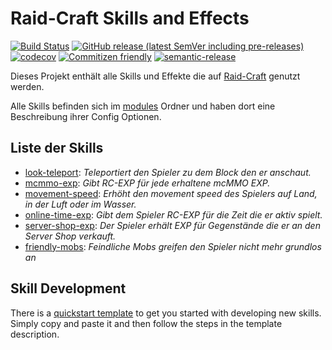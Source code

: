 # Raid-Craft Skills and Effects

[![Build Status](https://github.com/raidcraft/skills-and-effects/workflows/Build/badge.svg)](../../actions?query=workflow%3ABuild)
[![GitHub release (latest SemVer including pre-releases)](https://img.shields.io/github/v/release/raidcraft/skills-and-effects?include_prereleases&label=release)](../../releases)
[![codecov](https://codecov.io/gh/raidcraft/skills-and-effects/branch/master/graph/badge.svg)](https://codecov.io/gh/raidcraft/skills-and-effects)
[![Commitizen friendly](https://img.shields.io/badge/commitizen-friendly-brightgreen.svg)](http://commitizen.github.io/cz-cli/)
[![semantic-release](https://img.shields.io/badge/%20%20%F0%9F%93%A6%F0%9F%9A%80-semantic--release-e10079.svg)](https://github.com/semantic-release/semantic-release)

Dieses Projekt enthält alle Skills und Effekte die auf [Raid-Craft](https://raid-craft.de) genutzt werden.

Alle Skills befinden sich im [modules](modules) Ordner und haben dort eine Beschreibung ihrer Config Optionen.

## Liste der Skills

- [look-teleport](modules/look-teleport): *Teleportiert den Spieler zu dem Block den er anschaut.*
- [mcmmo-exp](modules/mcmmo-exp): *Gibt RC-EXP für jede erhaltene mcMMO EXP.*
- [movement-speed](modules/movement-speed): *Erhöht den movement speed des Spielers auf Land, in der Luft oder im Wasser.*
- [online-time-exp](modules/online-time-exp): *Gibt dem Spieler RC-EXP für die Zeit die er aktiv spielt.*
- [server-shop-exp](modules/server-shop-exp): *Der Spieler erhält EXP für Gegenstände die er an den Server Shop verkauft.*
- [friendly-mobs](modules/friendly-mobs): *Feindliche Mobs greifen den Spieler nicht mehr grundlos an*

## Skill Development

There is a [quickstart template](modules/template) to get you started with developing new skills. Simply copy and paste it and then follow the steps in the template description.